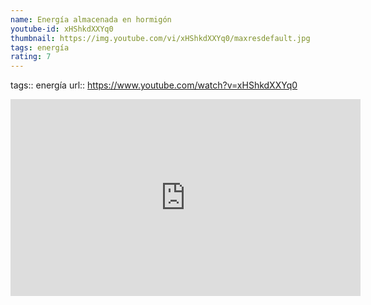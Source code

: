 ```yaml
---
name: Energía almacenada en hormigón
youtube-id: xHShkdXXYq0
thumbnail: https://img.youtube.com/vi/xHShkdXXYq0/maxresdefault.jpg
tags: energía
rating: 7
---
```

tags:: energía
url:: https://www.youtube.com/watch?v=xHShkdXXYq0

<iframe width='560' height='315' src='https://www.youtube.com/embed/xHShkdXXYq0' title='YouTube video player' frameborder='0' allow='accelerometer; autoplay; clipboard-write; encrypted-media; gyroscope; picture-in-picture; web-share' allowfullscreen></iframe>


